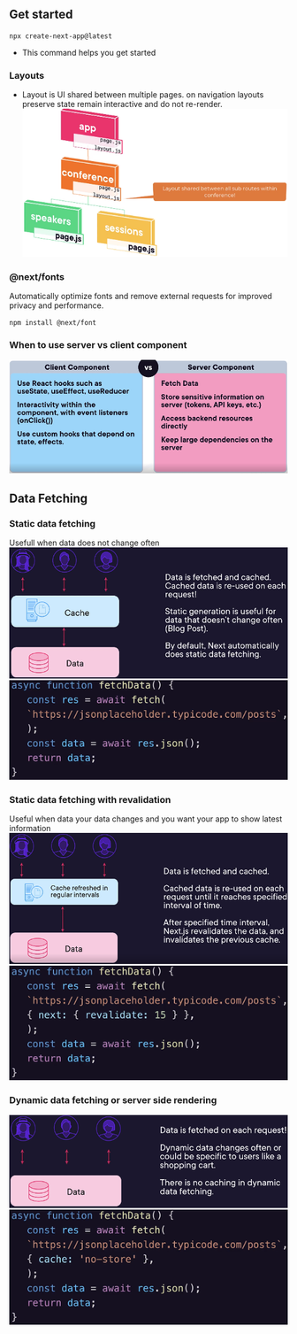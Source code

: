 ## Get started
```
npx create-next-app@latest
```
- This command helps you get started 

### Layouts
- Layout is UI shared between multiple pages. on navigation layouts preserve state remain interactive and do not re-render.
![Layouts explained](Layouts-explained.png)

### @next/fonts
Automatically optimize fonts and remove external requests for improved privacy and performance.
```
npm install @next/font
```

### When to use server vs client component
![client vs server component explained](client-vs-server.png)

## Data Fetching
### Static data fetching
Usefull when data does not change often
![Static data fetching explained](Static-data-fetching.png)
![In code](static-fetching-in-code.png)

### Static data fetching with revalidation
Useful when data your data changes and you want your app to show latest information
![Static data fetching with revalidation explained](static-data-fetching-with-revalidation.png)
![Revalidation in code](data-revalidation.png)

### Dynamic data fetching or server side rendering
![Dynamic data fetching explained](Dynamic-data-fetching.png)
![Dynamic in code](dynamic-code.png)